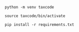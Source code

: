 ```
python -m venv taxcode
```

```
source taxcode/bin/activate
```

```
pip install -r requirements.txt
```
